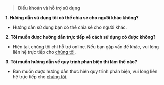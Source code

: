 > **Điều khoản và hỗ trợ sử dụng**


**1. Hướng dẫn sử dụng tôi có thể chia sẻ cho người khác không?**
- Hướng dẫn sử dụng bạn có thể chia sẻ cho người khác. 

**2. Tôi muốn được hướng dẫn trực tiếp về cách sử dụng có được không?**
- Hiện tại, chúng tôi chỉ hỗ trợ online. Nếu bạn gặp vấn đề khác, vui lòng liên hệ trực tiếp cho [chúng tôi](#chapter_4_1).

**3. Tôi muốn hướng dẫn về quy trình phản biện thì làm thế nào?**
- Bạn muốn được hướng dẫn thực hiên quy trình phản biện, vui lòng liên hệ trực tiếp cho [chúng tôi](#chapter_4_1).
